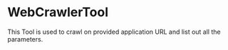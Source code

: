 # WebCrawlerTool
This Tool is used to crawl on provided application URL and list out all the parameters.
